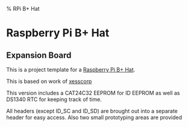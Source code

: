 % RPi B+ Hat

Raspberry Pi B+ Hat
============================

Expansion Board
----------------------------

This is a project template for a 
[Raspberry Pi B+ Hat](https://github.com/raspberrypi/hats).

This is based on work of [xesscorp](https://github.com/xesscorp/RPi_Hat_Template)

This version includes a CAT24C32 EEPROM for ID EEPROM as well as DS1340 RTC for
keeping track of time.
 

All headers (except ID_SC and ID_SD) are brought out into a separate header for
easy access. Also two small prototyping areas are provided

